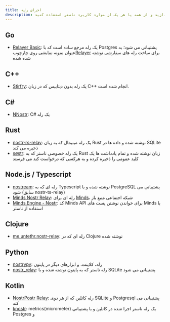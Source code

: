 ```yaml
---
title: اجرای رله
description: این لیستی از مشخصات تمام رله های شناخته شده ناستر است. فقط درصورتی که قصد راه اندازی رله دارید به این نیاز خواهید داشت. تاکنون رله ها جدای از اپلیکیشن بوده اند. می توانید رله خود را راه بیندازید و از همه یا هر یک از موارد کاربرد ناستر استفاده کنید.
---
```


## Go

-   [Relayer Basic](https://github.com/fiatjaf/relayer/tree/master/examples/basic): یک رله مرجع ساده است که با Postgres پشتیبانی می شود؛ به عنوان نمونه نمایشی روی چارچوب[Relayer](https://github.com/fiatjaf/relayer) برای ساخت رله های سفارشی نوشته شده شده

## C++

-   [Stirfry](https://github.com/hoytech/strfry): یک رله بدون دیتابیس که در زبان C++ انجام شده است.

## C#

-   [NNostr](https://github.com/Kukks/NNostr): C# یک رله

## Rust

-   [nostr-rs-relay](https://sr.ht/~gheartsfield/nostr-rs-relay/): یک رله مینیمال که به زبان Rust نوشته شده و داده ها در SQLite ذخیره می کند
-   [søstr](https://github.com/metasikander/s0str): یک رله خصوصی ناستر که به Rust زبان نوشته شده و تمام یادداشت ها یک کلید عمومی را ذخیره کرده و به هرکسی که درخواست کند می فرستد

## Node.js / Typescript

-   [nostream](https://github.com/Cameri/nostream): رله ای که به Typescript نوشته شده و با PostgreSQL پشتیبانی می شود (سابق nostr-ts-relay)
-   [Minds Nostr Relay](https://gitlab.com/minds/infrastructure/nostr-relay): رله ای برای [Minds](https://www.minds.com)، شبکه اجتماعی منبع باز
-   [Minds Engine - Nostr](https://gitlab.com/minds/engine/-/tree/master/Core/Nostr): کد Minds API برای خواندن نوشتن پست های Minds با استفاده از ناستر

## Clojure

-   [me.untethr.nostr-relay](https://github.com/atdixon/me.untethr.nostr-relay): رله ای که در Clojure نوشته شده

## Python

-   [nostrypy](https://github.com/monty888/nostrpy): رله، کلاینت، و ابزارهای دیگر در پایتون
-   [nostr_relay](https://code.pobblelabs.org/fossil/nostr_relay/): رله ناستر که به پایتون نوشته شده و با SQLite پشتیبانی می شود

## Kotlin

-   [NostrPostr Relay](https://github.com/Giszmo/NostrPostr/tree/master/NostrRelay): رله کاتلین که از هر دوی SQLite و Postgresql پشتیبانی می کند
-   [knostr](https://github.com/lpicanco/knostr): metrics(micrometer) یک رله ناستر اجرا شده در کاتلین و با پشتیبانی Postgres و
